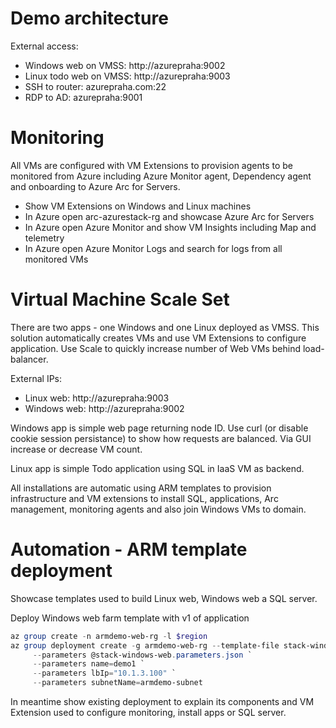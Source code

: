 # Demo architecture
External access:
- Windows web on VMSS: http://azurepraha:9002
- Linux todo web on VMSS: http://azurepraha:9003
- SSH to router: azurepraha.com:22
- RDP to AD: azurepraha:9001

# Monitoring
All VMs are configured with VM Extensions to provision agents to be monitored from Azure including Azure Monitor agent, Dependency agent and onboarding to Azure Arc for Servers.

- Show VM Extensions on Windows and Linux machines
- In Azure open arc-azurestack-rg and showcase Azure Arc for Servers
- In Azure open Azure Monitor and show VM Insights including Map and telemetry
- In Azure open Azure Monitor Logs and search for logs from all monitored VMs

# Virtual Machine Scale Set
There are two apps - one Windows and one Linux deployed as VMSS. This solution automatically creates VMs and use VM Extensions to configure application. Use Scale to quickly increase number of Web VMs behind load-balancer.

External IPs:
- Linux web: http://azurepraha:9003
- Windows web: http://azurepraha:9002

Windows app is simple web page returning node ID. Use curl (or disable cookie session persistance) to show how requests are balanced. Via GUI increase or decrease VM count.

Linux app is simple Todo application using SQL in IaaS VM as backend.

All installations are automatic using ARM templates to provision infrastructure and VM extensions to install SQL, applications, Arc management, monitoring agents and also join Windows VMs to domain.

# Automation - ARM template deployment
Showcase templates used to build Linux web, Windows web a SQL server.

Deploy Windows web farm template with v1 of application

```powershell
az group create -n armdemo-web-rg -l $region
az group deployment create -g armdemo-web-rg --template-file stack-windows-web.json `
     --parameters @stack-windows-web.parameters.json `
     --parameters name=demo1 `
     --parameters lbIp="10.1.3.100" `
     --parameters subnetName=armdemo-subnet
```

In meantime show existing deployment to explain its components and VM Extension used to configure monitoring, install apps or SQL server.

